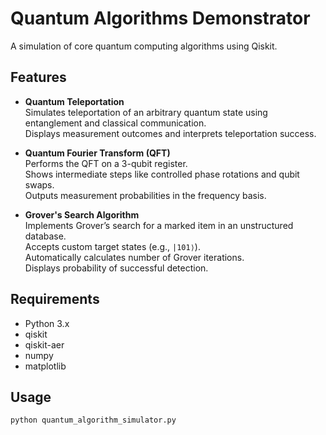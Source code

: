 # Quantum Algorithms Demonstrator

A simulation of core quantum computing algorithms using Qiskit.

## Features

- **Quantum Teleportation**  
  Simulates teleportation of an arbitrary quantum state using entanglement and classical communication.  
  Displays measurement outcomes and interprets teleportation success.

- **Quantum Fourier Transform (QFT)**  
  Performs the QFT on a 3-qubit register.  
  Shows intermediate steps like controlled phase rotations and qubit swaps.  
  Outputs measurement probabilities in the frequency basis.

- **Grover's Search Algorithm**  
  Implements Grover’s search for a marked item in an unstructured database.  
  Accepts custom target states (e.g., `|101⟩`).  
  Automatically calculates number of Grover iterations.  
  Displays probability of successful detection.

## Requirements

- Python 3.x  
- qiskit  
- qiskit-aer  
- numpy  
- matplotlib

## Usage

```bash
python quantum_algorithm_simulator.py